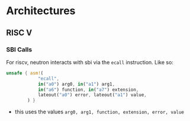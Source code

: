 # Architectures

## RISC V

### SBI Calls

For riscv, neutron interacts with sbi via the `ecall` instruction. Like so:

```rust
unsafe { asm!(
            "ecall",
            in("a0") arg0, in("a1") arg1,
            in("a6") function, in("a7") extension,
            lateout("a0") error, lateout("a1") value,
        ) }
```

- this uses the values `arg0, arg1, function, extension, error, value`
